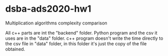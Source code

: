 # dsba-ads2020-hw1
Multiplication algorithms complexity comparison

All c++ parts are int the "backend" folder.
Python program and the csv it uses are in the "data" folder.
c++ program doesn't write the time directly to the csv file in "data" folder, in this folder it's just the copy of the file obtained.

